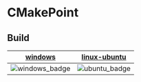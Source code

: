 # CMakePoint

## Build
| [windows][windows-link] | [linux-ubuntu][ubuntu-link] |
| ----------------------- | --------------------------- |
| ![windows_badge]        | ![ubuntu_badge]             |

[windows-link]: https://github.com/luckspace/CMakePoint/actions/workflows/windows.yml
[windows_badge]: https://github.com/luckspace/CMakePoint/workflows/Windows/badge.svg

[ubuntu-link]: https://github.com/luckspace/CMakePoint/actions/workflows/cmake.yml
[ubuntu_badge]: https://github.com/luckspace/CMakePoint/workflows/CMake/badge.svg
